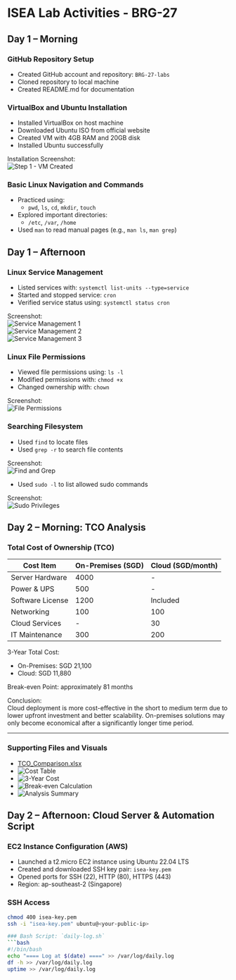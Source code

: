 # ISEA Lab Activities - BRG-27

## Day 1 – Morning

### GitHub Repository Setup
- Created GitHub account and repository: `BRG-27-labs`
- Cloned repository to local machine
- Created README.md for documentation

### VirtualBox and Ubuntu Installation
- Installed VirtualBox on host machine
- Downloaded Ubuntu ISO from official website
- Created VM with 4GB RAM and 20GB disk
- Installed Ubuntu successfully

Installation Screenshot:  
![Step 1 - VM Created](screenshots/day1-install/step1-virtualbox-created.png)

### Basic Linux Navigation and Commands
- Practiced using:
  - `pwd`, `ls`, `cd`, `mkdir`, `touch`
- Explored important directories:
  - `/etc`, `/var`, `/home`
- Used `man` to read manual pages (e.g., `man ls`, `man grep`)

## Day 1 – Afternoon

### Linux Service Management
- Listed services with: `systemctl list-units --type=service`
- Started and stopped service: `cron`
- Verified service status using: `systemctl status cron`

Screenshot:  
![Service Management 1](screenshots/day1-install/step1-service-list1.png)  
![Service Management 2](screenshots/day1-install/step1-service-list2.png)  
![Service Management 3](screenshots/day1-install/step1-service-list3.png)

### Linux File Permissions
- Viewed file permissions using: `ls -l`
- Modified permissions with: `chmod +x`
- Changed ownership with: `chown`

Screenshot:  
![File Permissions](screenshots/day1-install/step2-permission-change.png)

### Searching Filesystem
- Used `find` to locate files
- Used `grep -r` to search file contents

Screenshot:  
![Find and Grep](screenshots/day1-install/step3-find-and-grep.png)



- Used `sudo -l` to list allowed sudo commands

Screenshot:  
![Sudo Privileges](screenshots/day2-afternoon/step3-sudo-check.png)
## Day 2 – Morning: TCO Analysis

### Total Cost of Ownership (TCO)

| Cost Item         | On-Premises (SGD) | Cloud (SGD/month) |
|-------------------|-------------------|-------------------|
| Server Hardware   | 4000              | -                 |
| Power & UPS       | 500               | -                 |
| Software License  | 1200              | Included          |
| Networking        | 100               | 100               |
| Cloud Services    | -                 | 30                |
| IT Maintenance    | 300               | 200               |

3-Year Total Cost:
- On-Premises: SGD 21,100
- Cloud: SGD 11,880

Break-even Point: approximately 81 months

Conclusion:  
Cloud deployment is more cost-effective in the short to medium term due to lower upfront investment and better scalability. On-premises solutions may only become economical after a significantly longer time period.

---

### Supporting Files and Visuals

- [TCO_Comparison.xlsx](./TCO_Comparison.xlsx)
- ![Cost Table](./tco-01-cost-table.png)
- ![3-Year Cost](./tco-02-total-3year-cost.png)
- ![Break-even Calculation](./tco-03-break-even.png)
- ![Analysis Summary](./tco-04-analysis-summary.png)
## Day 2 – Afternoon: Cloud Server & Automation Script

### EC2 Instance Configuration (AWS)
- Launched a t2.micro EC2 instance using Ubuntu 22.04 LTS
- Created and downloaded SSH key pair: `isea-key.pem`
- Opened ports for SSH (22), HTTP (80), HTTPS (443)
- Region: ap-southeast-2 (Singapore)

### SSH Access

```bash
chmod 400 isea-key.pem
ssh -i "isea-key.pem" ubuntu@<your-public-ip>

### Bash Script: `daily-log.sh`
```bash
#!/bin/bash
echo "==== Log at $(date) ====" >> /var/log/daily.log
df -h >> /var/log/daily.log
uptime >> /var/log/daily.log
